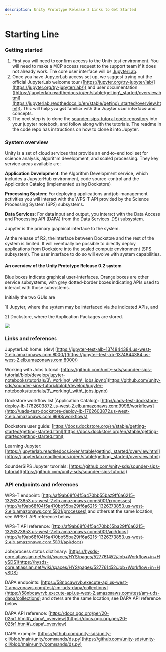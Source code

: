 ```yaml
---
description: Unity Prototype Release 2 Links to Get Started
---
```


# Starting Line

### **Getting started**

1. First you will need to confirm access to the Unity test environment. You will need to make a MCP access request to the support team if it does not already work. The core user interface will be [JupyterLab](https://jupyter-test-alb-1374844384.us-west-2.elb.amazonaws.com:8000/).
2. Once you have JupyterLab access set up, we suggest trying out the official JupyterLab welcome tour ([https://jupyter.org/try-jupyter/lab/](https://jupyter.org/try-jupyter/lab/)) and user documentation ([https://jupyterlab.readthedocs.io/en/stable/getting\_started/overview.html](https://jupyterlab.readthedocs.io/en/stable/getting\_started/overview.html)). This will help you get familiar with the Jupyter user interface and concepts.
3. The next step is to clone the [sounder-sips-tutorial code repository](https://github.com/unity-sds/sounder-sips-tutorial) into your jupyter notebook, and follow along with the tutorials. The readme in the code repo has instructions on how to clone it into Jupyter.



### **System overview**

Unity is a set of cloud services that provide an end-to-end tool set for science analysis, algorithm development, and scaled processing. They key service areas available are:

**Application Development**: the Algorithm Development service, which includes a JupyterHub environment, code source-control and the Application Catalog (implemented using Dockstore).

**Processing System**: For deploying applications and job-management activities you will interact with the WPS-T API provided by the Science Processing System (SPS) subsystems.&#x20;

**Data Services**: For data input and output, you interact with the Data Access and Processing API (DAPA) from the Data Services (DS) subsystem.

Jupyter is the primary graphical interface to the system.&#x20;

At the release of R2, the interface between Dockstore and the rest of the system is limited. It will eventually be possible to directly deploy applications from Dockstore into the scaled compute environment (SPS subsystem). The user interface to do so will evolve with system capabilities.

#### **An overview of the Unity Prototype Release 0.2 system**

Blue boxes indicate graphical user-interfaces. Orange boxes are other service subsystems, with grey dotted-border boxes indicating APIs used to interact with those subsystems.

Initially the two GUIs are&#x20;

1\) Jupyter, where the system may be interfaced via the indicated APIs, and

2\) Dockstore, where the Application Packages are stored.

![](https://documents.lucid.app/documents/2eaf0390-bb79-4c4d-af02-e7f64e0914a3/pages/.2F-os\_15SZe?a=6273\&x=5292\&y=661\&w=1141\&h=1342\&store=1\&accept=image%2F\*\&auth=LCA%204ffb33e23d9c8212fca25bf036f885be2e9a068b-ts%3D1659395518)

### **Links and references**

JupyterLab home: (dev) [https://jupyter-test-alb-1374844384.us-west-2.elb.amazonaws.com:8000/](https://jupyter-test-alb-1374844384.us-west-2.elb.amazonaws.com:8000/)

Working with Jobs tutorial: [https://github.com/unity-sds/sounder-sips-tutorial/blob/develop/jupyter-notebooks/tutorials/3\_working\_with\_jobs.ipynb](https://github.com/unity-sds/sounder-sips-tutorial/blob/develop/jupyter-notebooks/tutorials/3\_working\_with\_jobs.ipynb)

Dockstore workflow list (Application Catalog): [http://uads-test-dockstore-deploy-lb-1762603872.us-west-2.elb.amazonaws.com:9998/workflows](http://uads-test-dockstore-deploy-lb-1762603872.us-west-2.elb.amazonaws.com:9998/workflows)

Dockstore user guide: [https://docs.dockstore.org/en/stable/getting-started/getting-started.html](https://docs.dockstore.org/en/stable/getting-started/getting-started.html)

Learning Jupyter: [https://jupyterlab.readthedocs.io/en/stable/getting\_started/overview.html](https://jupyterlab.readthedocs.io/en/stable/getting\_started/overview.html)

SounderSIPS Jupyter tutorials: [https://github.com/unity-sds/sounder-sips-tutorial](https://github.com/unity-sds/sounder-sips-tutorial)

### **API endpoints and references**

WPS-T endpoint: [http://af9ab68f04f5a470bb55ba29ff6a6215-1326373853.us-west-2.elb.amazonaws.com:5001/processes](http://af9ab68f04f5a470bb55ba29ff6a6215-1326373853.us-west-2.elb.amazonaws.com:5001/processes) and others at the same location; see WPS-T API reference below

WPS-T API reference: [http://af9ab68f04f5a470bb55ba29ff6a6215-1326373853.us-west-2.elb.amazonaws.com:5001/api/docs](http://af9ab68f04f5a470bb55ba29ff6a6215-1326373853.us-west-2.elb.amazonaws.com:5001/api/docs)

Job/process status dictionary: [https://hysds-core.atlassian.net/wiki/spaces/HYS/pages/527761452/Job+Workflow+in+HySDS](https://hysds-core.atlassian.net/wiki/spaces/HYS/pages/527761452/Job+Workflow+in+HySDS)

DAPA endpoints: [https://58nbcawrvb.execute-api.us-west-2.amazonaws.com/test/am-uds-dapa/collections](https://58nbcawrvb.execute-api.us-west-2.amazonaws.com/test/am-uds-dapa/collections) and others are the same location; see DAPA API reference below

DAPA API reference: [https://docs.ogc.org/per/20-025r1.html#\_dapa\_overview](https://docs.ogc.org/per/20-025r1.html#\_dapa\_overview)

DAPA example: [https://github.com/unity-sds/unity-cli/blob/main/unity/commands/ds.py](https://github.com/unity-sds/unity-cli/blob/main/unity/commands/ds.py)

